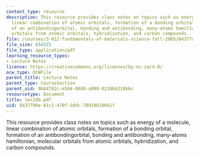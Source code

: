 ```yaml
---
content_type: resource
description: This resource provides class notes on topics such as energy of a molecule,
  linear combination of atomic orbitals, formation of a bonding orbital, formation
  of an antibondingorbital, bonding and antibonding, many-atoms hamiltonian, molecular
  orbitals from atomic orbitals, hybridization, and carbon compounds.
file: /courses/3-012-fundamentals-of-materials-science-fall-2005/8437796e81c1470f3ddc78910810041f_lec10b.pdf
file_size: 654325
file_type: application/pdf
learning_resource_types:
- Lecture Notes
license: https://creativecommons.org/licenses/by-nc-sa/4.0/
ocw_type: OCWFile
parent_title: Lecture Notes
parent_type: CourseSection
parent_uid: 9b84782c-e584-0689-a998-0228b6218bbc
resourcetype: Document
title: lec10b.pdf
uid: 8437796e-81c1-470f-3ddc-78910810041f
---
```

This resource provides class notes on topics such as energy of a molecule, linear combination of atomic orbitals, formation of a bonding orbital, formation of an antibondingorbital, bonding and antibonding, many-atoms hamiltonian, molecular orbitals from atomic orbitals, hybridization, and carbon compounds.